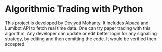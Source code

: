 # Algorithmic Trading with Python
This project is developed by Devjyoti Mohanty.
It includes Alpaca and Lumibot API to fetch real time data.
One can try paper trading with this algorithm.
Any developer can update or edit better login for any signalling strategy, by editing and then comitting the code.
It would be verified then accepted.


